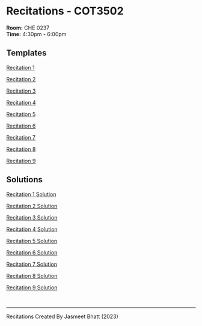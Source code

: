 # Recitations - COT3502

**Room:** CHE 0237
<br/>
**Time:** 4:30pm - 6:00pm

## Templates
[Recitation 1](https://colab.research.google.com/drive/1kww_MQpVlYc8Cfxb0mmvH7Vf4imSUKwQ?usp=sharing)

[Recitation 2](https://colab.research.google.com/drive/1tVzyxg6oKpil9kq7ocbDYaFpNKo4JgDk?usp=sharing)

[Recitation 3](https://colab.research.google.com/drive/1Rs7KrUTkr7EPfZcUwu1XArAFqqbnFfsz?usp=sharing)

[Recitation 4](https://colab.research.google.com/drive/1mozD9UJeM0rm9lgWdbPCGtqmqPat70kn?usp=sharing)

[Recitation 5](https://colab.research.google.com/drive/1GB4QyjVJW3lng7j-OvrBd-etUXn_YLDl?usp=sharing)

[Recitation 6](https://colab.research.google.com/drive/1siZ9Q2WQhzBik5UPi55jxrjW5ngbK285?usp=sharing)

[Recitation 7](https://colab.research.google.com/drive/1KhrCISKN_qBRPHw6vp7lnRZ5Q9qdeieQ?usp=sharing)

[Recitation 8](https://colab.research.google.com/drive/1gwM1HgtW8BIkexCs5d_uSDxynIcKpTYH?usp=sharing)

[Recitation 9](https://colab.research.google.com/drive/1PSTKPl4_fcbVk12QlLrjBDkp8zCZn1TC?usp=sharing)

<!-- [Recitation 10](https://colab.research.google.com/drive/1Ygs96OTVRaF3DFajL9Yt-azF_wk4GpJf?usp=sharing) -->

## Solutions
[Recitation 1 Solution](https://colab.research.google.com/drive/12runTRdFfwnKWV3VggbPOTTHmzSAf4BA?usp=sharing)

[Recitation 2 Solution](https://colab.research.google.com/drive/1EXEycWsPNw9bW8uegz_JTbyM1ki0QRI_?usp=sharing)

[Recitation 3 Solution](https://colab.research.google.com/drive/1jO8tEMN051mJ6NPmMTh7_5NFJsCGO4ZY?usp=sharing)

[Recitation 4 Solution](https://colab.research.google.com/drive/1wu4KPKswglJ6Pm-aDCUCoOLS9NU6zInM?usp=sharing)

[Recitation 5 Solution](https://colab.research.google.com/drive/1BS8Jr1n79pR0dfSNkEuaPYDhL_lKebfA?usp=sharing)

[Recitation 6 Solution](https://colab.research.google.com/drive/1J399D2sqDROT2x3yhKv2q8ian4hSb1uA?usp=sharing)

[Recitation 7 Solution](https://colab.research.google.com/drive/1O9hKKqXOYfO9OMblxRHyov43llMHs7xu?usp=sharing)

[Recitation 8 Solution](https://colab.research.google.com/drive/1zeAalmqu6MAfECGxY9jSvw51EoA1vXaV?usp=sharing)

[Recitation 9 Solution](https://colab.research.google.com/drive/1sISfG-4vUkkWUuVmSHM-FvyFX-Oydqe8?usp=sharing)

<!-- [Recitation 10 Solution](https://colab.research.google.com/drive/19w7vhMvGC-nB0CXVtDHJitkdWC4tzcD6?usp=sharing) -->

<br/>

---

Recitations Created By Jasmeet Bhatt (2023)

